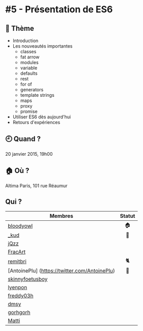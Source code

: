 # #5 - Présentation de ES6

## 💬 Thème

- Introduction
- Les nouveautés importantes
    - classes
    - fat arrow
    - modules
    - variable
    - defaults
    - rest
    - for of
    - generators
    - template strings
    - maps
    - proxy
    - promise
- Utiliser ES6 dès aujourd'hui
- Retours d'expériences

## 🕘 Quand ?

20 janvier 2015, 19h00

## 🏠 Où ?

Altima Paris, 101 rue Réaumur

## Qui ?

Membres | Statut |
--------|:------:|
[bloodyowl](https://twitter.com/bloodyowl) | 🏠 |
[_kud](https://twitter.com/_kud) | 👮 |
[jQzz](https://twitter.com/jqzzzz) | |
[FracArt](https://twitter.com/FracArt) | |
[remitbri](https://twitter.com/remitbri) |🐈|
[AntoinePlu] (https://twitter.com/AntoinePlu) |🎨|�|
[skinnyfoetusboy](https://twitter.com/skinnyfoetusboy) | | 
[lyenpon]()| |
[freddy03h](https://twitter.com/harrisfreddy) | |
[dmsy](https://github.com/diemsy) | |
[gorhgorh](https://twitter.com/gorhgorh) | |
[Matti](https://twitter.com/matti_sg) | |

